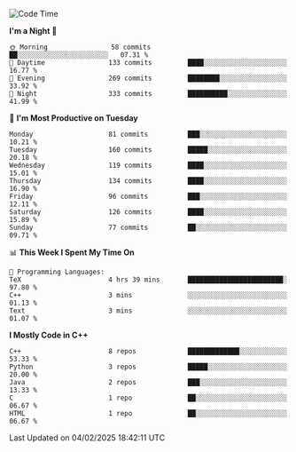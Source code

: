 <!--START_SECTION:waka-->
![Code Time](http://img.shields.io/badge/Code%20Time-260%20hrs%2018%20mins-blue)

**I'm a Night 🦉** 

```text
🌞 Morning                58 commits          ██░░░░░░░░░░░░░░░░░░░░░░░   07.31 % 
🌆 Daytime                133 commits         ████░░░░░░░░░░░░░░░░░░░░░   16.77 % 
🌃 Evening                269 commits         ████████░░░░░░░░░░░░░░░░░   33.92 % 
🌙 Night                  333 commits         ██████████░░░░░░░░░░░░░░░   41.99 % 
```
📅 **I'm Most Productive on Tuesday** 

```text
Monday                   81 commits          ███░░░░░░░░░░░░░░░░░░░░░░   10.21 % 
Tuesday                  160 commits         █████░░░░░░░░░░░░░░░░░░░░   20.18 % 
Wednesday                119 commits         ████░░░░░░░░░░░░░░░░░░░░░   15.01 % 
Thursday                 134 commits         ████░░░░░░░░░░░░░░░░░░░░░   16.90 % 
Friday                   96 commits          ███░░░░░░░░░░░░░░░░░░░░░░   12.11 % 
Saturday                 126 commits         ████░░░░░░░░░░░░░░░░░░░░░   15.89 % 
Sunday                   77 commits          ██░░░░░░░░░░░░░░░░░░░░░░░   09.71 % 
```


📊 **This Week I Spent My Time On** 

```text
💬 Programming Languages: 
TeX                      4 hrs 39 mins       ████████████████████████░   97.80 % 
C++                      3 mins              ░░░░░░░░░░░░░░░░░░░░░░░░░   01.13 % 
Text                     3 mins              ░░░░░░░░░░░░░░░░░░░░░░░░░   01.07 % 
```

**I Mostly Code in C++** 

```text
C++                      8 repos             █████████████░░░░░░░░░░░░   53.33 % 
Python                   3 repos             █████░░░░░░░░░░░░░░░░░░░░   20.00 % 
Java                     2 repos             ███░░░░░░░░░░░░░░░░░░░░░░   13.33 % 
C                        1 repo              ██░░░░░░░░░░░░░░░░░░░░░░░   06.67 % 
HTML                     1 repo              ██░░░░░░░░░░░░░░░░░░░░░░░   06.67 % 
```




 Last Updated on 04/02/2025 18:42:11 UTC
<!--END_SECTION:waka-->
